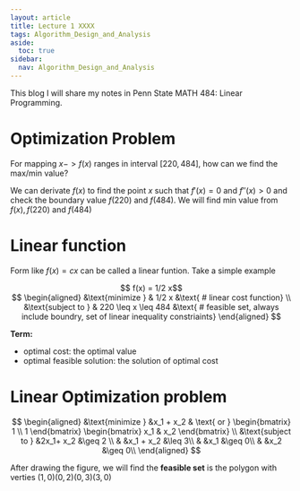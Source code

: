 ```yaml
---
layout: article
title: Lecture 1 XXXX
tags: Algorithm_Design_and_Analysis
aside:
  toc: true
sidebar:
  nav: Algorithm_Design_and_Analysis
---
```


This blog I will share my notes in Penn State MATH 484: Linear Programming. 

<!--more-->

# Optimization Problem

For mapping ${ x-> f(x) }$ ranges in interval ${ [220,484] }$, how can we find the max/min value?


We can derivate ${ f(x) }$ to find the point ${  x}$ such that ${ f'(x) = 0 }$ and ${ f''(x) >0 }$ and check the boundary value ${ f(220) }$ and ${ f(484) }$. We will find min value from ${ f(x),f(220) }$ and ${ f(484) }$

# Linear function

Form like ${ f(x) = cx }$ can be called a linear funtion. Take a simple example

<center>$$
f(x) = 1/2 x$$</center>

<center>$$
\begin{aligned}
&\text{minimize }  & 1/2 x &\text{ # linear cost function} \\
&\text{subject to }  & 220 \leq x \leq 484 &\text{ # feasible set, always include boundry, set of linear inequality constriaints}
\end{aligned}
$$</center>

<b>Term:</b> 

* optimal cost: the optimal value 
* optimal feasible solution: the solution of optimal cost

# Linear Optimization problem

<center>$$
\begin{aligned}
&\text{minimize } &x_1 + x_2 & \text{ or } \begin{bmatrix} 1 \\ 1 \end{bmatrix}  \begin{bmatrix} x_1 & x_2 \end{bmatrix} \\
&\text{subject to }  &2x_1+ x_2 &\geq 2 \\
&           &x_1 + x_2 &\leq 3\\
&           &x_1 &\geq 0\\
&           &x_2 &\geq 0\\
\end{aligned}
$$</center>

After drawing the figure, we will find the <b>feasible set</b> is the polygon with verties ${ (1,0) (0,2) (0,3) (3,0)  }$
















